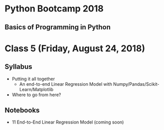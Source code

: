 # Python Bootcamp 2018

## Basics of Programming in Python

Class 5 (Friday, August 24, 2018)
=================================

Syllabus
------
- Putting it all together
  - An end-to-end Linear Regression Model with Numpy/Pandas/Scikit-Learn/Matplotlib
- Where to go from here?

Notebooks
---------
  - 11 End-to-End Linear Regression Model (coming soon)